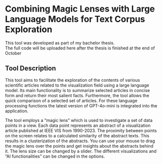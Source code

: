 # Combining Magic Lenses with Large Language Models for Text Corpus Exploration
This tool was developed as part of my bachelor thesis. \
The full code will be uploaded here after the thesis is finished at the end of October

## Tool Description
This tool aims to facilitate the exploration of the contents of various scientific articles related to the visualization field using a large language model.
Its main functionality is to summarize selected articles in concise form and return their most salient facts. Furthermore, the tool allows the quick comparison of a selected set of articles. For these language processing functions the latest version of GPT-4o-mini is integrated into the application.

The tool employs a “magic lens” which is used to investigate a set of data points in a view. Each data point represents an abstract of a visualization article published at IEEE VIS from 1990-2023. The proximity between points on the screen relates to a calculated similarity of the abstract texts. This results in a clusterization of the abstracts.
You can use your mouse to drag the magic lens over the points and get insights about the abstracts behind it. The lens size can be changed by a slider.
The different visualizations and “AI functionalities” can be changed in the options.



